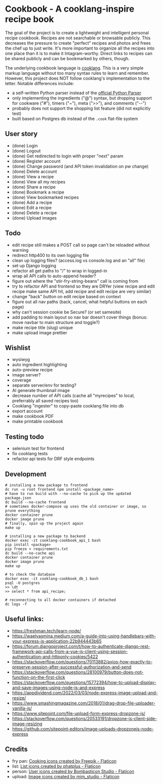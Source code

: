 # Cookbook - A cooklang-inspire recipe book

The goal of the project is to create a lightweight and intelligent personal recipe cookbook.  Recipes are not searchable or browsable publicly.  This decreases the pressure to create "perfect" recipes and photos and frees the chef up to just write.  It's more important to organize all the recipes into one place than it is to make it Intagram-worthy.  Direct links to recipes can be shared publicly and can be bookmarked by others, though.

The underlying cookbook language is [cooklang](https://cooklang.org/).  This is a very simple markup language without too many syntax rules to learn and remember.  However, this project does NOT follow cooklang's implementation to the letter.  Notable differences include:
- a self-written Python parser instead of the [official Python Parser](https://github.com/cooklang/cooklang-py)
- only implementing the ingredients ("@") syntax, but dropping support for cookware ("#"), timers ("~"), meta (">>"), and comments ("--")
- probably does not support the shopping list feature (did not explicitly test)
- built based on Postgres db instead of the `.cook` flat-file system

## User story
- (done) Login
- (done) Logout
- (done) Get redirected to login with proper "next" param
- (done) Register account
- (done) Change password (and API token invalidation on pw change)
- (done) Delete account
- (done) View a recipe
- (done) View all my recipes
- (done) Share a recipe
- (done) Bookmark a recipe
- (done) View bookmarked recipes
- (done) Add a recipe
- (done) Edit a recipe
- (done) Delete a recipe
- (done) Upload images

## Todo
- edit recipe still makes a POST call so page can't be reloaded without warning
- redirect http400 to its own logging file
- clean up logging files?  (access.log vs console.log and an "all" file)
- set up Django logging
- refactor all get paths to "/<regex>" to wrap in logged-in
- wrap all API calls to auto-append header?
- figure out where the "stir-fry-string-beans" call is coming from
- try to refactor API and frontend so they are DRYer (view recipe and edit recipe make same API hit, add recipe and edit recipe are very similar)
- change "back" button on edit recipe based on context
- figure out all nav paths (back, cancel, what helpful buttons on each page)
- why can't session cookie be Secure? (or set samesite)
- add padding to main layout so nav bar doesn't cover things (bonus: move navbar to main structure and toggle?)
- make recipe title (slug) unique
- make upload image prettier

## Wishlist
- wysiwyg
- auto ingredient highlighting
- auto-preview recipe
- image server?
- coverage
- separate server/env for testing?
- AI generate thumbnail image
- decrease number of API calls (cache all "myrecipes" to local, preferrably all saved recipes too)
- Cooklang "ingester" to copy-paste cooklang file into db
- export account
- make cookbook PDF
- make printable cookbook

## Testing todo
- selenium test for frontend
- fix cooklang tests
- refactor api tests for DRF style endpoints

## Development
```
# installing a new package to frontend
dc run -u root frontend npm install <package_name>
# have to run build with --no-cache to pick up the updated package.json
dc build --no-cache frontend
# sometimes docker-compose up uses the old container or image, so prune everything
docker container prune
docker image prune
# finally, spin up the project again
make up

# installing a new package to backend
docker exec -it cooklang-cookbook_api_1 bash
pip install <package>
pip freeze > requirements.txt
dc build --no-cache api
docker container prune
docker image prune
make up

# to check the database
docker exec -it cooklang-cookbook_db_1 bash
psql -U postgres
>> \dt
>> select * from api_recipe;

# reconnecting to all docker containers if detached
dc logs -f
```

## Useful links:
- https://freshman.tech/learn-node/
- https://waelyasmina.medium.com/a-guide-into-using-handlebars-with-your-express-js-application-22b944443b65
- https://forum.djangoproject.com/t/how-to-authenticate-django-rest-framework-api-calls-from-a-vue-js-client-using-session-authentication-and-httponly-cookies/5422
- https://stackoverflow.com/questions/70113882/axios-how-exactly-to-preserve-session-after-successful-authorization-and-send
- https://stackoverflow.com/questions/28100979/button-does-not-function-on-the-first-click
- https://stackoverflow.com/questions/15772394/how-to-upload-display-and-save-images-using-node-js-and-express
- https://appdividend.com/2022/03/03/node-express-image-upload-and-resize/
- https://www.smashingmagazine.com/2018/01/drag-drop-file-uploader-vanilla-js/
- https://www.sitepoint.com/file-upload-form-express-dropzone-js/
- https://stackoverflow.com/questions/20533191/dropzone-js-client-side-image-resizing
- https://github.com/sitepoint-editors/image-uploads-dropzonejs-node-express



## Credits
- fry pan: <a href="https://www.flaticon.com/free-icon/frying-pan_4329602" title="cooking icons">Cooking icons created by Freepik - Flaticon</a>
- list: <a href="https://www.flaticon.com/free-icons/list" title="list icons">List icons created by phatplus - Flaticon</a>
- person: <a href="https://www.flaticon.com/free-icons/user" title="user icons">User icons created by Bombasticon Studio - Flaticon</a>
- upload: <a href="https://www.flaticon.com/premium-icon/upload_4131814" title="image icons">Image icons created by mim_studio - Flaticon</a>
